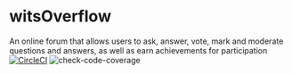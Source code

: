# witsOverflow
An online forum that allows users to ask, answer, vote, mark and moderate questions and answers, as well as earn achievements for participation
[![CircleCI](https://circleci.com/gh/2003405/witsOverFlow.svg?style=shield&circle-token=ff8a1fe13f858f0ded11976eb4acf970347b1a5c)](https://circleci.com/gh/2003405/witsOverflow)
![check-code-coverage](https://img.shields.io/circleci/build/gh/2003405/witsOverflow?token=ff8a1fe13f858f0ded11976eb4acf970347b1a5c)

